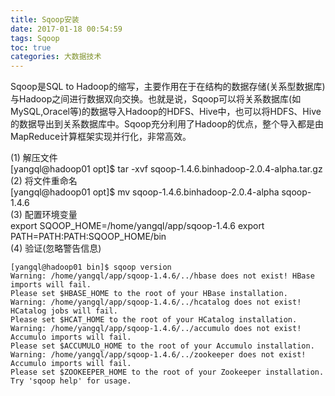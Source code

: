 ```yaml
---
title: Sqoop安装
date: 2017-01-18 00:54:59
tags: Sqoop
toc: true
categories: 大数据技术
---
```

Sqoop是SQL to Hadoop的缩写，主要作用在于在结构的数据存储(关系型数据库)与Hadoop之间进行数据双向交换。也就是说，Sqoop可以将关系数据库(如MySQL,Oracel等)的数据导入Hadoop的HDFS、Hive中，也可以将HDFS、Hive的数据导出到关系数据库中。Sqoop充分利用了Hadoop的优点，整个导入都是由MapReduce计算框架实现并行化，非常高效。
<!-- more -->
(1) 解压文件  
[yangql@hadoop01 opt]$ tar -xvf sqoop-1.4.6.binhadoop-2.0.4-alpha.tar.gz  
(2) 将文件重命名  
[yangql@hadoop01 opt]$ mv sqoop-1.4.6.binhadoop-2.0.4-alpha sqoop-1.4.6  
(3) 配置环境变量  
export SQOOP_HOME=/home/yangql/app/sqoop-1.4.6
export PATH=PATH:PATH:SQOOP_HOME/bin  
(4) 验证(忽略警告信息)
```
[yangql@hadoop01 bin]$ sqoop version
Warning: /home/yangql/app/sqoop-1.4.6/../hbase does not exist! HBase imports will fail.
Please set $HBASE_HOME to the root of your HBase installation.
Warning: /home/yangql/app/sqoop-1.4.6/../hcatalog does not exist! HCatalog jobs will fail.
Please set $HCAT_HOME to the root of your HCatalog installation.
Warning: /home/yangql/app/sqoop-1.4.6/../accumulo does not exist! Accumulo imports will fail.
Please set $ACCUMULO_HOME to the root of your Accumulo installation.
Warning: /home/yangql/app/sqoop-1.4.6/../zookeeper does not exist! Accumulo imports will fail.
Please set $ZOOKEEPER_HOME to the root of your Zookeeper installation.
Try 'sqoop help' for usage.
```
